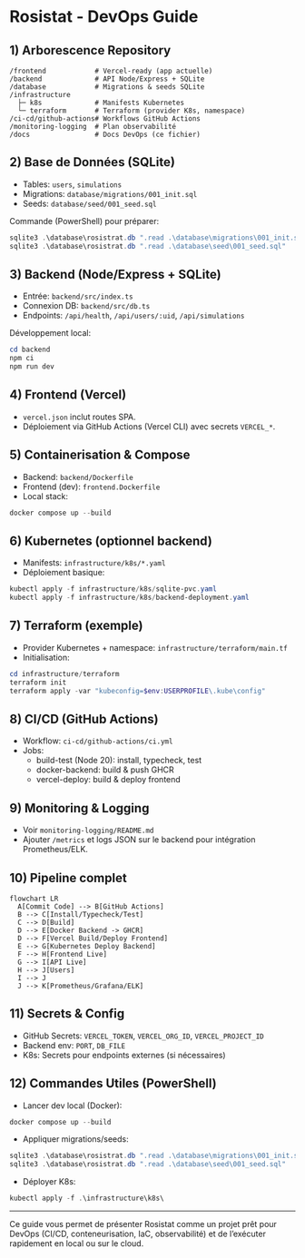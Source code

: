 # Rosistat - DevOps Guide

## 1) Arborescence Repository
```
/frontend            # Vercel-ready (app actuelle)
/backend             # API Node/Express + SQLite
/database            # Migrations & seeds SQLite
/infrastructure
  ├─ k8s             # Manifests Kubernetes
  └─ terraform       # Terraform (provider K8s, namespace)
/ci-cd/github-actions# Workflows GitHub Actions
/monitoring-logging  # Plan observabilité
/docs                # Docs DevOps (ce fichier)
```

## 2) Base de Données (SQLite)
- Tables: `users`, `simulations`
- Migrations: `database/migrations/001_init.sql`
- Seeds: `database/seed/001_seed.sql`

Commande (PowerShell) pour préparer:
```powershell
sqlite3 .\database\rosistrat.db ".read .\database\migrations\001_init.sql"
sqlite3 .\database\rosistrat.db ".read .\database\seed\001_seed.sql"
```

## 3) Backend (Node/Express + SQLite)
- Entrée: `backend/src/index.ts`
- Connexion DB: `backend/src/db.ts`
- Endpoints: `/api/health`, `/api/users/:uid`, `/api/simulations`

Développement local:
```powershell
cd backend
npm ci
npm run dev
```

## 4) Frontend (Vercel)
- `vercel.json` inclut routes SPA.
- Déploiement via GitHub Actions (Vercel CLI) avec secrets `VERCEL_*`.

## 5) Containerisation & Compose
- Backend: `backend/Dockerfile`
- Frontend (dev): `frontend.Dockerfile`
- Local stack:
```powershell
docker compose up --build
```

## 6) Kubernetes (optionnel backend)
- Manifests: `infrastructure/k8s/*.yaml`
- Déploiement basique:
```powershell
kubectl apply -f infrastructure/k8s/sqlite-pvc.yaml
kubectl apply -f infrastructure/k8s/backend-deployment.yaml
```

## 7) Terraform (exemple)
- Provider Kubernetes + namespace: `infrastructure/terraform/main.tf`
- Initialisation:
```powershell
cd infrastructure/terraform
terraform init
terraform apply -var "kubeconfig=$env:USERPROFILE\.kube\config"
```

## 8) CI/CD (GitHub Actions)
- Workflow: `ci-cd/github-actions/ci.yml`
- Jobs:
  - build-test (Node 20): install, typecheck, test
  - docker-backend: build & push GHCR
  - vercel-deploy: build & deploy frontend

## 9) Monitoring & Logging
- Voir `monitoring-logging/README.md`
- Ajouter `/metrics` et logs JSON sur le backend pour intégration Prometheus/ELK.

## 10) Pipeline complet
```mermaid
flowchart LR
  A[Commit Code] --> B[GitHub Actions]
  B --> C[Install/Typecheck/Test]
  C --> D[Build]
  D --> E[Docker Backend -> GHCR]
  D --> F[Vercel Build/Deploy Frontend]
  E --> G[Kubernetes Deploy Backend]
  F --> H[Frontend Live]
  G --> I[API Live]
  H --> J[Users]
  I --> J
  J --> K[Prometheus/Grafana/ELK]
```

## 11) Secrets & Config
- GitHub Secrets: `VERCEL_TOKEN`, `VERCEL_ORG_ID`, `VERCEL_PROJECT_ID`
- Backend env: `PORT`, `DB_FILE`
- K8s: Secrets pour endpoints externes (si nécessaires)

## 12) Commandes Utiles (PowerShell)
- Lancer dev local (Docker):
```powershell
docker compose up --build
```
- Appliquer migrations/seeds:
```powershell
sqlite3 .\database\rosistrat.db ".read .\database\migrations\001_init.sql"
sqlite3 .\database\rosistrat.db ".read .\database\seed\001_seed.sql"
```
- Déployer K8s:
```powershell
kubectl apply -f .\infrastructure\k8s\
```

---
Ce guide vous permet de présenter Rosistat comme un projet prêt pour DevOps (CI/CD, conteneurisation, IaC, observabilité) et de l’exécuter rapidement en local ou sur le cloud.
